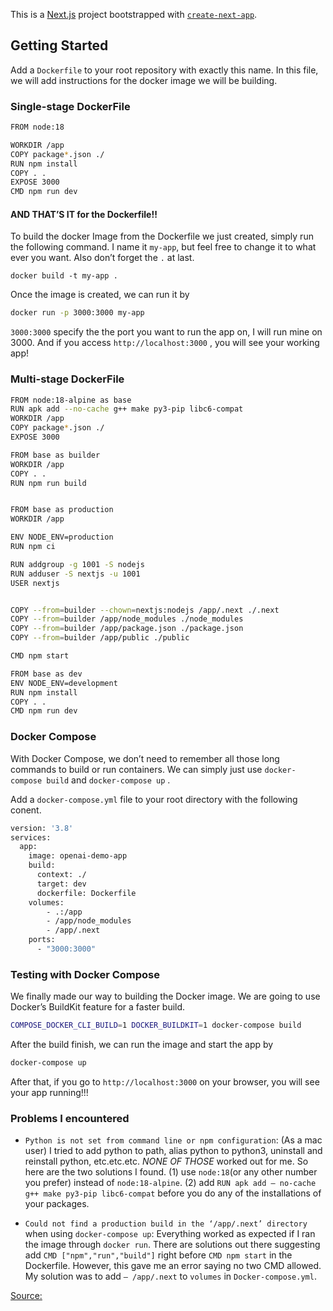 This is a [Next.js](https://nextjs.org) project bootstrapped with [`create-next-app`](https://nextjs.org/docs/app/api-reference/cli/create-next-app).

## Getting Started

Add a `Dockerfile` to your root repository with exactly this name. In this file, we will add instructions for the docker image we will be building.

### Single-stage DockerFile

```bash
FROM node:18

WORKDIR /app
COPY package*.json ./
RUN npm install
COPY . .
EXPOSE 3000
CMD npm run dev
```

#### AND THAT’S IT for the Dockerfile!!

To build the docker Image from the Dockerfile we just created, simply run the following command. I name it `my-app`, but feel free to change it to what ever you want. Also don’t forget the `.` at last.

```basb
docker build -t my-app .
```

Once the image is created, we can run it by

```bash
docker run -p 3000:3000 my-app
```

`3000:3000` specify the the port you want to run the app on, I will run mine on 3000. And if you access `http://localhost:3000` , you will see your working app!

### Multi-stage DockerFile

```bash
FROM node:18-alpine as base
RUN apk add --no-cache g++ make py3-pip libc6-compat
WORKDIR /app
COPY package*.json ./
EXPOSE 3000

FROM base as builder
WORKDIR /app
COPY . .
RUN npm run build


FROM base as production
WORKDIR /app

ENV NODE_ENV=production
RUN npm ci

RUN addgroup -g 1001 -S nodejs
RUN adduser -S nextjs -u 1001
USER nextjs


COPY --from=builder --chown=nextjs:nodejs /app/.next ./.next
COPY --from=builder /app/node_modules ./node_modules
COPY --from=builder /app/package.json ./package.json
COPY --from=builder /app/public ./public

CMD npm start

FROM base as dev
ENV NODE_ENV=development
RUN npm install 
COPY . .
CMD npm run dev
```

### Docker Compose

With Docker Compose, we don’t need to remember all those long commands to build or run containers. We can simply just use `docker-compose build` and `docker-compose up` .

Add a `docker-compose.yml` file to your root directory with the following conent.

```bash
version: '3.8'
services:
  app:
    image: openai-demo-app
    build:
      context: ./
      target: dev
      dockerfile: Dockerfile
    volumes:
        - .:/app
        - /app/node_modules
        - /app/.next
    ports:
      - "3000:3000"
```

### Testing with Docker Compose

We finally made our way to building the Docker image. We are going to use Docker’s BuildKit feature for a faster build.

```bash
COMPOSE_DOCKER_CLI_BUILD=1 DOCKER_BUILDKIT=1 docker-compose build
```

After the build finish, we can run the image and start the app by

```bash
docker-compose up
```

After that, if you go to `http://localhost:3000` on your browser, you will see your app running!!!

### Problems I encountered

- `Python is not set from command line or npm configuration`: (As a mac user) I tried to add python to path, alias python to python3, uninstall and reinstall python, etc.etc.etc. *NONE OF THOSE* worked out for me. So here are the two solutions I found. (1) use `node:18`(or any other number you prefer) instead of `node:18-alpine`. (2) add `RUN apk add — no-cache g++ make py3-pip libc6-compat` before you do any of the installations of your packages.

- `Could not find a production build in the ‘/app/.next’ directory` when using `docker-compose up`: Everything worked as expected if I ran the image through `docker run`. There are solutions out there suggesting add `CMD ["npm","run","build"]` right before `CMD npm start` in the Dockerfile. However, this gave me an error saying no two CMD allowed. My solution was to add `— /app/.next` to `volumes` in `Docker-compose.yml`.

[Source: ](https://readmedium.com/en/dockerize-a-next-js-app-4b03021e084d)